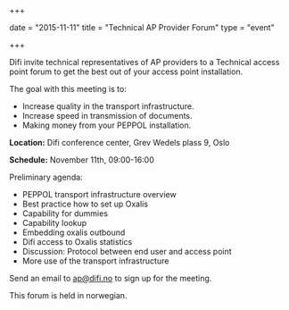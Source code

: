 +++

date = "2015-11-11"
title = "Technical AP Provider Forum"
type = "event"

+++

Difi invite technical representatives of AP providers to a Technical access point forum to get the best out of your access point installation.

The goal with this meeting is to:

* Increase quality in the transport infrastructure.
* Increase speed in transmission of documents.
* Making money from your PEPPOL installation.

**Location:** Difi conference center, Grev Wedels plass 9, Oslo

**Schedule:** November 11th, 09:00-16:00

Preliminary agenda:

* PEPPOL transport infrastructure overview
* Best practice how to set up Oxalis
* Capability for dummies
* Capability lookup
* Embedding oxalis outbound
* Difi access to Oxalis statistics
* Discussion: Protocol between end user and access point
* More use of the transport infrastructure

Send an email to [ap@difi.no](mailto:ap@difi.no) to sign up for the meeting.

This forum is held in norwegian.
